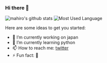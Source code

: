 ### Hi there 👋


![mahiro's github stats](https://github-readme-stats.vercel.app/api?username=mahiro72)
![Most Used Language](https://github-readme-stats.vercel.app/api/top-langs/?username=zizi4n5)

Here are some ideas to get you started:

- 🔭 I’m currently working on japan
- 🌱 I’m currently learning python
- 📫 How to reach me: [twitter](https://twitter.com/kzhMEzKhYxG1LOv)
- ⚡ Fun fact: 🐍

